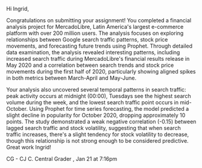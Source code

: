 Hi Ingrid,



Congratulations on submitting your assignment! You completed a financial analysis project for MercadoLibre, Latin America's largest e-commerce platform with over 200 million users. The analysis focuses on exploring relationships between Google search traffic patterns, stock price movements, and forecasting future trends using Prophet. Through detailed data examination, the analysis revealed interesting patterns, including increased search traffic during MercadoLibre's financial results release in May 2020 and a correlation between search trends and stock price movements during the first half of 2020, particularly showing aligned spikes in both metrics between March-April and May-June.



Your analysis also uncovered several temporal patterns in search traffic: peak activity occurs at midnight (00:00), Tuesdays see the highest search volume during the week, and the lowest search traffic point occurs in mid-October. Using Prophet for time series forecasting, the model predicted a slight decline in popularity for October 2020, dropping approximately 10 points. The study demonstrated a weak negative correlation (-0.15) between lagged search traffic and stock volatility, suggesting that when search traffic increases, there's a slight tendency for stock volatility to decrease, though this relationship is not strong enough to be considered predictive. Great work Ingrid!



CG - CJ C.
Central Grader , Jan 21 at 7:16pm